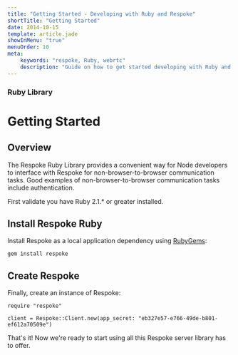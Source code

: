 ```yaml
---
title: "Getting Started - Developing with Ruby and Respoke"
shortTitle: "Getting Started"
date: 2014-10-15
template: article.jade
showInMenu: "true"
menuOrder: 10
meta:
    keywords: "respoke, Ruby, webrtc"
    description: "Guide on how to get started developing with Ruby and Respoke."
---
```


### Ruby Library
# Getting Started

## Overview

The Respoke Ruby Library provides a convenient way for Node developers to interface with Respoke for non-browser-to-browser communication tasks. Good examples of non-browser-to-browser communication tasks include authentication.

First validate you have Ruby 2.1.* or greater installed.

## Install Respoke Ruby

Install Respoke as a local application dependency using [RubyGems](https://rubygems.org/):

    gem install respoke
    
## Create Respoke

Finally, create an instance of Respoke:

    require "respoke"

    client = Respoke::Client.new(app_secret: "eb327e57-e766-49de-b801-ef612a70509e")

That's it! Now we're ready to start using all this Respoke server library has to offer.
    
